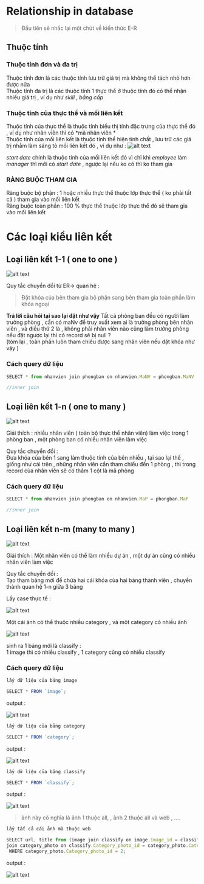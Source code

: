 # Relationship in database 

> Đầu tiên sẽ nhắc lại một chút về kiến thức E-R 

## Thuộc tính

### Thuộc tính đơn và đa trị 
  Thuộc tính đơn là các thuộc tính lưu trữ giá trị mà không thể tách nhỏ hơn được nữa  
  Thuộc tính đa trị là các thuộc tính 1 thực thể ở thuộc tính đó có thể nhận nhiều giá trị , ví dụ như *skill* , *bằng cấp*
### Thuộc tính của thực thể và mối liên kết 
  Thuộc tính của thực thể là thuộc tính biểu thị tính đặc trưng của thực thể đó , ví dụ như nhân viên thì có *mã nhân viên *  
  Thuộc tính của mối liên kết là thuộc tính thể hiện tính chất , lưu trữ các giá trị nhằm làm sáng tỏ mối liên kết đó ,
ví dụ như :
      ![alt text](image.png)

*start date* chính là thuộc tính của mối liên kết đó vì chỉ khi *employee* làm *manager* thì mới có *start date* , ngược lại nếu ko có thì ko tham gia  

### RÀNG BUỘC THAM GIA 
Ràng buộc bộ phận   : 1 hoặc nhiều thực thể thuộc lớp thực thể  ( ko phải tất cả ) tham gia vào mối liên kết  
Ràng buộc toàn phần : 100 % thực thể thuộc lớp thực thể đó sẽ tham gia vào mối liên kết  
# Các loại kiểu liên kết 

## Loại liên kết 1-1 ( one to one )

![alt text](image-1.png)

Quy tắc chuyển đổi từ ER-> quan hệ :
> Đặt khóa của bên tham gia bộ phận sang bên tham gia toàn phần làm khóa ngoại

**Trả lời câu hỏi tại sao lại đặt như vậy**
Tất cả phòng ban đều có người làm trưởng phòng , cần có maNv để truy xuất xem ai là trưởng phòng bên nhân viên , và điều thứ 2 là , không phải nhân viên nào cũng làm trưởng phòng  nếu đặt ngược lại thì có record sẽ bị null ?  
(tóm lại , toàn phần luôn tham chiếu được sang nhân viên nếu đặt khóa như vậy )

###  Cách query dữ liệu 
```js
SELECT * from nhanvien join phongban on nhanvien.MaNV = phongban.MaNV

//inner join 
```

## Loại liên kết 1-n ( one to many ) 

![alt text](image-2.png)

Giải thích :  nhiều nhân viên ( toàn bộ thực thể nhân viên) làm việc trong 1 phòng ban , một phòng ban có nhiều nhân viên làm việc

Quy tắc chuyển đổi :  
Đưa khóa của bên 1 sang làm thuộc tính của bên nhiều , tại sao lại thế , giống như cái trên , những nhân viên cần tham chiếu đến 1 phòng , thì trong record của nhân viên sẽ có thâm 1 cột là mã phòng 

###  Cách query dữ liệu 
```js
SELECT * from nhanvien join phongban on nhanvien.MaP = phongban.MaP

//inner join 
```

##  Loại liên kết n-m (many to many )

![alt text](image-3.png)

Giải thích :
Một nhân viên có thể làm nhiều dự án , một dự án cũng có nhiều nhân viên làm việc 

Quy tắc chuyển đổi :  
Tạo tham bảng mới để chứa hai cái khóa của hai bảng thành viên , chuyển thành quan hệ 1-n giữa 3 bảng 

Lấy case thực tế : 

![alt text](image-4.png)

Một cái ảnh có thể thuộc nhiều category , và một category có nhiều ảnh 

![alt text](image-5.png)

sinh ra 1 bảng mới là classify :  
1 image thì có nhiều classify , 1 category cũng có nhiều classify 

###  Cách query dữ liệu 


```js
lấy dữ liệu của bảng image 

SELECT * FROM `image`;

```
output :

![alt text](image-7.png)

```js
lấy dữ liệu của bảng category 

SELECT * FROM `category`;

```
output :

![alt text](image-8.png)

```js
lấy dữ liệu của bảng classify 

SELECT * FROM `classify`;

```
output :

![alt text](image-9.png)

> ảnh này có nghĩa là ảnh 1 thuộc all, , ảnh 2 thuộc all và web , ....


```js
lấy tất cả cái ảnh mà thuộc web 

SELECT url, title from (image join classify on image.image_id = classify.image_id)
join category_photo on classify.Category_photo_id = category_photo.Category_photo_id
 WHERE category_photo.Category_photo_id = 2;


```
output :

![alt text](image-10.png)


